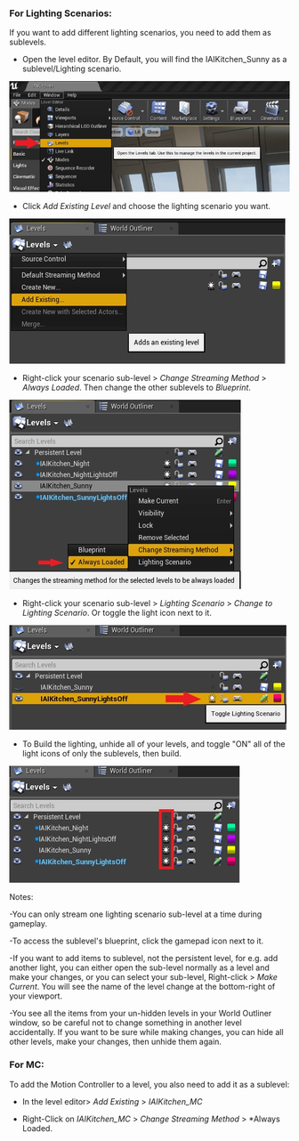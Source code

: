 ### For Lighting Scenarios:

If you want to add different lighting scenarios, you need to add them as sublevels. 

* Open the level editor. By Default, you will find the IAIKitchen_Sunny as a sublevel/Lighting scenario.

![](Img/OpenLevelEditor.jpg)

* Click *Add Existing Level* and choose the lighting scenario you want. 

![](Img/AddExistingLevel.jpg)

* Right-click your scenario sub-level > *Change Streaming Method* > *Always Loaded*. Then change the other sublevels to *Blueprint*.

![](Img/ChangeStreamingMethod.jpg)

* Right-click your scenario sub-level > *Lighting Scenario* > *Change to Lighting Scenario*. Or toggle the light icon next to it.

![](Img/ToggleLightingScenario.jpg)

* To Build the lighting, unhide all of your levels, and toggle "ON" all of the light icons of only the sublevels, then build. 

![](Img/LightingBuild.jpg)

Notes: 

-You can only stream one lighting scenario sub-level at a time during gameplay. 

-To access the sublevel's blueprint, click the gamepad icon next to it. 

-If you want to add items to sublevel, not the persistent level, for e.g. add another light, you can either open the sub-level normally as a level and make your changes, or you can select your sub-level, Right-click > *Make Current*. You will see the name of the level change at the bottom-right of your viewport. 

-You see all the items from your un-hidden levels in your World Outliner window, so be careful not to change something in another level accidentally.
If you want to be sure while making changes, you can hide all other levels, make your changes, then unhide them again. 

### For MC:

To add the Motion Controller to a level, you also need to add it as a sublevel: 

* In the level editor> *Add Existing* > *IAIKitchen_MC* 

* Right-Click on *IAIKitchen_MC* > *Change Streaming Method* > *Always Loaded.


